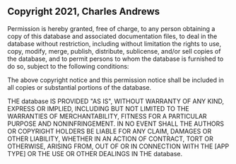 ## Copyright 2021, Charles Andrews

Permission is hereby granted, free of charge, to any person obtaining a copy of this database and associated documentation files, to deal in the database without restriction, including without limitation the rights to use, copy, modify, merge, publish, distribute, sublicense, and/or sell copies of the database, and to permit persons to whom the database is furnished to do so, subject to the following conditions:

The above copyright notice and this permission notice shall be included in all copies or substantial portions of the database.

THE database IS PROVIDED "AS IS", WITHOUT WARRANTY OF ANY KIND, EXPRESS OR IMPLIED, INCLUDING BUT NOT LIMITED TO THE WARRANTIES OF MERCHANTABILITY, FITNESS FOR A PARTICULAR PURPOSE AND NONINFRINGEMENT. IN NO EVENT SHALL THE AUTHORS OR COPYRIGHT HOLDERS BE LIABLE FOR ANY CLAIM, DAMAGES OR OTHER LIABILITY, WHETHER IN AN ACTION OF CONTRACT, TORT OR OTHERWISE, ARISING FROM, OUT OF OR IN CONNECTION WITH THE [APP TYPE] OR THE USE OR OTHER DEALINGS IN THE database.